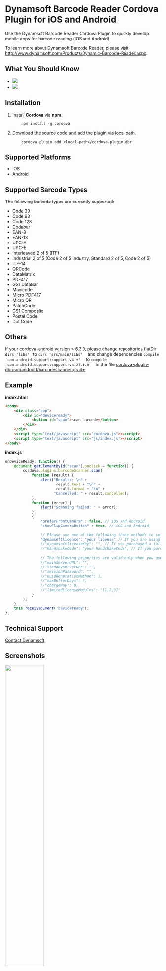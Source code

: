 # Dynamsoft Barcode Reader Cordova Plugin for iOS and Android

Use the Dynamsoft Barcode Reader Cordova Plugin to quickly develop mobile apps for barcode reading (iOS and Android). 

To learn more about Dynamsoft Barcode Reader, please visit http://www.dynamsoft.com/Products/Dynamic-Barcode-Reader.aspx.

## What You Should Know
- [![](https://img.shields.io/badge/Download-Offline%20SDK-orange)](https://www.dynamsoft.com/barcode-reader/downloads)
- [![](https://img.shields.io/badge/Get-30--day%20FREE%20Trial%20License-blue)](https://www.dynamsoft.com/customer/license/trialLicense/?product=dbr)

## Installation

1. Install **Cordova** via **npm**.

    ```  
        npm install -g cordova
    ```

2. Download the source code and add the plugin via local path.

    ```
        cordova plugin add <local-path>/cordova-plugin-dbr
    ```
    
## Supported Platforms

- iOS
- Android

## Supported Barcode Types

The following barcode types are currently supported:

* Code 39
* Code 93
* Code 128
* Codabar
* EAN-8
* EAN-13
* UPC-A
* UPC-E
* Interleaved 2 of 5 (ITF)
* Industrial 2 of 5 (Code 2 of 5 Industry, Standard 2 of 5, Code 2 of 5)
* ITF-14 
* QRCode
* DataMatrix
* PDF417
* GS1 DataBar
* Maxicode
* Micro PDF417
* Micro QR
* PatchCode
* GS1 Composite
* Postal Code
* Dot Code

## Others ##
If your cordova-android version > 6.3.0, please change repositories flatDir ``` dirs 'libs'  ``` to   ```dirs 'src/main/libs'  ``` and change  dependencies ``` compile 'com.android.support:support-v4:+'   ``` to   ```compile 'com.android.support:support-v4:27.1.0'  ```in the file [cordova-plugin-dbr/src/android/barcodescanner.gradle](https://github.com/dynamsoft-dbr/cordova-plugin-dbr/blob/master/src/android/barcodescanner.gradle) 


## Example

**index.html**

```html
<body>
    <div class="app">
        <div id="deviceready">
            <button id="scan">scan barcode</button>
        </div>
    </div>
    <script type="text/javascript" src="cordova.js"></script>
    <script type="text/javascript" src="js/index.js"></script>
</body>
```

**index.js**

```js
onDeviceReady: function() {
    document.getElementById("scan").onclick = function() {
        cordova.plugins.barcodeScanner.scan(
            function (result) {
                alert("Results: \n" +
                       result.text + "\n" +
                       result.format + "\n" +
                      "Cancelled: " + result.cancelled);
            },
            function (error) {
                alert("Scanning failed: " + error);
            },
            {
                "preferFrontCamera" : false, // iOS and Android
                "showFlipCameraButton" : true, // iOS and Android
                
                // Please use one of the following three methods to set the license accordingly. If you set one of them, make sure the other two are either empty or commented out.
                "dynamsoftlicense": "your license",// If you are using a trial license or a long key, please insert your license here.
                //"dynamsoftlicenseKey": "", // If you purchased a full license and are using version 7.x or below, please insert the full license key here.
                //"handshakeCode": "your handshakeCode", // If you purchased a full license and are using version 8.x or above, please insert the handshakeCode here.
                
                // The following properties are valid only when you use "handshakeCode" to activate the SDK. They are optional and you can leave the commented code there. But if you would like to set these properties, please refer to the API list here https://www.dynamsoft.com/barcode-reader/programming/android/api-reference/class/DMLTSConnectionParameters.html?ver=latest#attributes
                //"mainServerURL": "", 
                //"standbyServerURL": "", 
                //"sessionPassword": "", 
                //"uuidGenerationMethod": 1, 
                //"maxBufferDays": 7, 
                //"chargeWay": 0, 
                //"limitedLicenseModules": "[1,2,3]"
            }
        );
    }
    this.receivedEvent('deviceready');
},
```

## Technical Support

[Contact Dynamsoft](https://www.dynamsoft.com/Company/Contact.aspx)

## Screenshots

<kbd><img src="https://www.dynamsoft.com/codepool/img/2018/04/IMG_2911.PNG" width="50%">

<kbd><img src="https://www.dynamsoft.com/codepool/img/2018/04/IMG_2913.PNG" width="50%">
